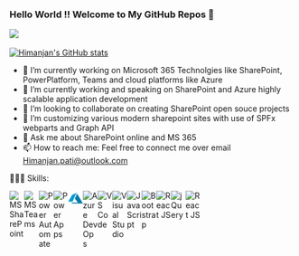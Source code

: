 ### Hello World !! Welcome to My GitHub Repos 👋

<a href = "https://user-images.githubusercontent.com/23727056/87433896-78ae9700-c607-11ea-9ca6-9cdbe3f67998.jpg">
  <img src="https://user-images.githubusercontent.com/23727056/87433896-78ae9700-c607-11ea-9ca6-9cdbe3f67998.jpg">
  </a>

[![Himanjan's GitHub stats](https://github-readme-stats.vercel.app/api?username=himanjanpati)](https://https://github.com/himanjanpati/github-readme-stats)
- 🔭 I’m currently working on Microsoft 365 Technolgies like SharePoint, PowerPlatform, Teams and cloud platforms like Azure
- 🌱 I’m currently working and speaking on SharePoint and Azure highly scalable application development
- 👯 I’m looking to collaborate on creating SharePoint open souce projects
- 🤔 I’m customizing various modern sharepoint sites with use of SPFx webparts and Graph API
- 💬 Ask me about SharePoint online and MS 365 
- 📫 How to reach me: Feel free to connect me over email Himanjan.pati@outlook.com

👨🏻‍💻 Skills:

<img align="left" alt="MS SharePoint" width="26px" src="https://raw.githubusercontent.com/sempostma/office365-icons/master/png/256/sharepoint.png"/>
<img align="left" alt="MS Teams" width="26px" src="https://raw.githubusercontent.com/sempostma/office365-icons/master/png/256/teams.png"/>
<img align="left" alt="Power Automate" width="26px" src="https://res.cloudinary.com/practicaldev/image/fetch/s--Ki8Uj-wt--/c_limit%2Cf_auto%2Cfl_progressive%2Cq_auto%2Cw_880/https://dev-to-uploads.s3.amazonaws.com/i/63tebge261ktiw5qqh9t.png"/>
<img align="left" alt="Power Apps" width="26px" src="https://www.incworx.com/wp-content/uploads/2019/11/microsoft-powerapps-logo.png"/>
<img align="left" alt="MS Azure" width="26px" src="https://raw.githubusercontent.com/himanjanpati/himanjanpati/master/azure.svg"/>
<img align="left" alt="Azure DevOps" width="26px" src="https://raw.githubusercontent.com/benc-uk/icon-collection/master/azure-icons/Azure-DevOps.svg"/>
<img align="left" alt="VS Code" width="26px" src="https://user-images.githubusercontent.com/674621/71187801-14e60a80-2280-11ea-94c9-e56576f76baf.png"/>
<img align="left" alt="Visual Studio" width="26px" src="https://1000logos.net/wp-content/uploads/2020/08/Visual-Studio-Logo.png"/>
<img align="left" alt="JavaScript" width="26px" src="https://upload.wikimedia.org/wikipedia/commons/b/b2/Bootstrap_logo.svg"/>
<img align="left" alt="Bootstrap" width="26px" src="https://upload.wikimedia.org/wikipedia/commons/b/b2/Bootstrap_logo.svg"/>
<img align="left" alt="React JS" width="26px" src="https://upload.wikimedia.org/wikipedia/commons/a/a7/React-icon.svg"/>
<img align="left" alt="jQuery" width="26px" src="https://upload.wikimedia.org/wikipedia/commons/a/a7/React-icon.svg"/>
<img align="left" alt="React JS" width="26px" src="https://upload.wikimedia.org/wikipedia/commons/a/a7/React-icon.svg"/>




